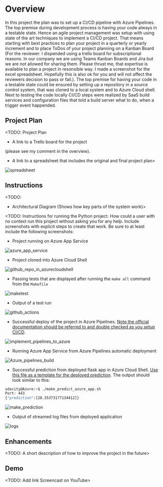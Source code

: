 # Overview

In this project the plan was to set up a CI/CD pipeline with Azure Pipelines. The top premise during development process is having your code always in a testable state. Hence an agile project management was setup with using state of the art techniques to implement a CI/CD project. That means starting with best practices to plan your project in a quarterly or yearly increment and to place ToDos of your project planning on a Kanban Board (For the reviewer: I dispended using a trello board for subscriptional reasons. In our company we are using Teams Kanban Boards and Jira but we are not allowed for sharing them. Please thrust me, that expertise is available to plan a project in resonsible way. I made a screenshot for the excel spreadsheet. Hopefully this is also ok for you and will not affect the reviewers decision to pass or fail.). The top premise for having your code in a testable state could be ensured by setting up a repository in a source control system, that was cloned to a local system and to Azure Cloud shell. Next to testing the code locally CI/CD steps were realized by SaaS build services and configuration files that told a build server what to do, when a trigger event happended.



## Project Plan
<TODO: Project Plan

* A link to a Trello board for the project

(please see my comment in the overview).

* A link to a spreadsheet that includes the original and final project plan>

![spreadsheet](https://user-images.githubusercontent.com/92888738/149537680-86069282-f170-40c5-9416-27d050382cc0.PNG)

## Instructions

<TODO:  
* Architectural Diagram (Shows how key parts of the system work)>

<TODO:  Instructions for running the Python project.  How could a user with no context run this project without asking you for any help.  Include screenshots with explicit steps to create that work. Be sure to at least include the following screenshots:

* Project running on Azure App Service

![azure_app_service](https://user-images.githubusercontent.com/92888738/148787976-75ef3494-bafe-4309-8fd6-18a5d4eabb8f.PNG)

* Project cloned into Azure Cloud Shell

![github_repo_in_azurecloudshell](https://user-images.githubusercontent.com/92888738/148787588-0244ee46-a4ba-4b33-8e13-23d14a5a5276.PNG)

* Passing tests that are displayed after running the `make all` command from the `Makefile`

![maketest](https://user-images.githubusercontent.com/92888738/148789121-e45e2bad-b0a8-4623-81a2-44ad33578b5f.PNG)

* Output of a test run

 ![github_actions](https://user-images.githubusercontent.com/92888738/149525189-3fabe4e8-bddf-4314-bab2-2a007e3ca8a8.PNG)

* Successful deploy of the project in Azure Pipelines.  [Note the official documentation should be referred to and double checked as you setup CI/CD](https://docs.microsoft.com/en-us/azure/devops/pipelines/ecosystems/python-webapp?view=azure-devops).

![implement_pipelines_to_azure](https://user-images.githubusercontent.com/92888738/149521983-0c01a940-7820-48e5-814d-cd832dd89096.PNG)

* Running Azure App Service from Azure Pipelines automatic deployment

![Azure_pipelines_build](https://user-images.githubusercontent.com/92888738/149522029-1da71e1b-5248-4b85-935c-609b4830f10d.PNG)

* Successful prediction from deployed flask app in Azure Cloud Shell.  [Use this file as a template for the deployed prediction](https://github.com/udacity/nd082-Azure-Cloud-DevOps-Starter-Code/blob/master/C2-AgileDevelopmentwithAzure/project/starter_files/flask-sklearn/make_predict_azure_app.sh).
The output should look similar to this:

```bash
udacity@Azure:~$ ./make_predict_azure_app.sh
Port: 443
{"prediction":[20.35373177134412]}
```

![make_prediction](https://user-images.githubusercontent.com/92888738/148789414-d1dc4941-d95a-4cf5-8437-365cc6064a50.PNG)

* Output of streamed log files from deployed application

![logs](https://user-images.githubusercontent.com/92888738/149523550-d054599b-955f-4129-95f9-26a1628b846b.PNG)

## Enhancements

<TODO: A short description of how to improve the project in the future>

## Demo 

<TODO: Add link Screencast on YouTube>


